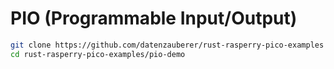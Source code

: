 # PIO (Programmable Input/Output)

```sh
git clone https://github.com/datenzauberer/rust-rasperry-pico-examples
cd rust-rasperry-pico-examples/pio-demo
```
